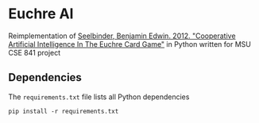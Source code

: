# Euchre AI

Reimplementation of [Seelbinder, Benjamin Edwin. 2012. "Cooperative Artificial Intelligence In The Euchre Card Game"](http://hdl.handle.net/11714/3774) in Python written for MSU CSE 841 project

## Dependencies
The `requirements.txt` file lists all Python dependencies

```
pip install -r requirements.txt
```
